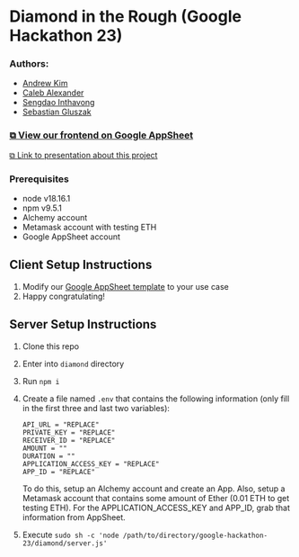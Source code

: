 # Diamond in the Rough (Google Hackathon 23)

### Authors:

-   [Andrew Kim](https://www.linkedin.com/in/ahkim3/)
-   [Caleb Alexander](https://www.linkedin.com/in/student-caleb-alexander/)
-   [Sengdao Inthavong](https://www.linkedin.com/in/sengdao-inthavong/)
-   [Sebastian Gluszak](https://www.linkedin.com/in/sebastiangluszak/)

### [⧉ View our frontend on Google AppSheet](https://www.appsheet.com/start/3f5953e5-4265-4f0b-8853-7b523b6b2407)

[⧉ Link to presentation about this project](https://docs.google.com/presentation/d/1XK0-fwrsbcD1GnM9GglqR-h3aq18DZ2b263rN91W2Bs/edit?usp=sharing)

### Prerequisites

-   node v18.16.1
-   npm v9.5.1
-   Alchemy account
-   Metamask account with testing ETH
-   Google AppSheet account

## Client Setup Instructions

1. Modify our [Google AppSheet template](https://www.appsheet.com/start/3f5953e5-4265-4f0b-8853-7b523b6b2407) to your use case
2. Happy congratulating!

## Server Setup Instructions

1. Clone this repo
2. Enter into `diamond` directory
3. Run `npm i`
4. Create a file named `.env` that contains the following information (only fill in the first three and last two variables):

    ```
    API_URL = "REPLACE"
    PRIVATE_KEY = "REPLACE"
    RECEIVER_ID = "REPLACE"
    AMOUNT = ""
    DURATION = ""
    APPLICATION_ACCESS_KEY = "REPLACE"
    APP_ID = "REPLACE"
    ```

    To do this, setup an Alchemy account and create an App. Also, setup a Metamask account that contains some amount of Ether (0.01 ETH to get testing ETH). For the APPLICATION_ACCESS_KEY and APP_ID, grab that information from AppSheet.

5. Execute `sudo sh -c 'node /path/to/directory/google-hackathon-23/diamond/server.js'`
